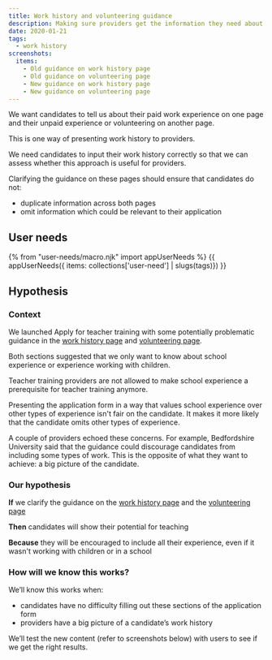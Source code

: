 ```yaml
---
title: Work history and volunteering guidance
description: Making sure providers get the information they need about a candidate’s (unpaid) work history.
date: 2020-01-21
tags:
  - work history
screenshots:
  items:
    - Old guidance on work history page
    - Old guidance on volunteering page
    - New guidance on work history page
    - New guidance on volunteering page
---
```


We want candidates to tell us about their paid work experience on one page and their unpaid experience or volunteering on another page.

This is one way of presenting work history to providers.

We need candidates to input their work history correctly so that we can assess whether this approach is useful for providers.

Clarifying the guidance on these pages should ensure that candidates do not:

* duplicate information across both pages
* omit information which could be relevant to their application

## User needs

{% from "user-needs/macro.njk" import appUserNeeds %}
{{ appUserNeeds({ items: collections['user-need'] | slugs(tags)}) }}

## Hypothesis

### Context

We launched Apply for teacher training with some potentially problematic guidance in the [work history page](/apply-for-teacher-training/work-history-and-volunteering#old-guidance-on-work-history-page) and [volunteering page](/apply-for-teacher-training/work-history-and-volunteering#old-guidance-on-volunteering-page).

Both sections suggested that we only want to know about school experience or experience working with children.

Teacher training providers are not allowed to make school experience a prerequisite for teacher training anymore.

Presenting the application form in a way that values school experience over other types of experience isn't fair on the candidate. It makes it more likely that the candidate omits other types of experience.

A couple of providers echoed these concerns. For example, Bedfordshire University said that the guidance could discourage candidates from including some types of work. This is the opposite of what they want to achieve: a big picture of the candidate.

### Our hypothesis

**If** we clarify the guidance on the [work history page](/apply-for-teacher-training/work-history-and-volunteering#new-guidance-on-work-history-page) and the [volunteering page](/apply-for-teacher-training/work-history-and-volunteering#new-guidance-on-volunteering-page)

**Then** candidates will show their potential for teaching

**Because** they will be encouraged to include all their experience, even if it wasn't working with children or in a school

### How will we know this works?

We’ll know this works when:

* candidates have no difficulty filling out these sections of the application form
* providers have a big picture of a candidate’s work history

We’ll test the new content (refer to screenshots below) with users to see if we get the right results.

